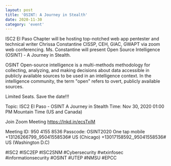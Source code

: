 ```yaml
---
layout: post
title: 'OSINT: A Journey in Stealth'
date: 2020-11-30
category: 'event'
---
```


ISC2 El Paso Chapter will be hosting top-notched web app pentester and technical writer Chrissa Constantine CISSP, CEH, GIAC, GWAPT via zoom web conferencing. Ms. Constantine will present Open Source Intelligence (OSINT) - A Journey in Stealth.

OSINT Open-source intelligence is a multi-methods methodology for collecting, analyzing, and making decisions about data accessible in publicly available sources to be used in an intelligence context. In the intelligence community, the term "open" refers to overt, publicly available sources.

Limited Seats. Save the date!!!

Topic: ISC2 El Paso - OSINT A Journey in Stealth
Time: Nov 30, 2020 01:00 PM Mountain Time (US and Canada)

Join Zoom Meeting
https://lnkd.in/ecsTxiM

Meeting ID: 950 4155 8536
Passcode: OSINT2020
One tap mobile
+13126266799,,95041558536# US (Chicago)
+13017158592,,95041558536# US (Washington D.C)

#ISC2 #ISC2EP #ISC2SNM #Cybersecurity #wtxinfosec #informationsecurity #OSINT #UTEP #NMSU #EPCC
